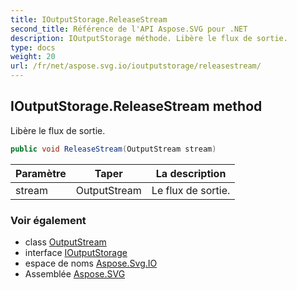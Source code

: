 ```yaml
---
title: IOutputStorage.ReleaseStream
second_title: Référence de l'API Aspose.SVG pour .NET
description: IOutputStorage méthode. Libère le flux de sortie.
type: docs
weight: 20
url: /fr/net/aspose.svg.io/ioutputstorage/releasestream/
---
```

## IOutputStorage.ReleaseStream method

Libère le flux de sortie.

```csharp
public void ReleaseStream(OutputStream stream)
```

| Paramètre | Taper | La description |
| --- | --- | --- |
| stream | OutputStream | Le flux de sortie. |

### Voir également

* class [OutputStream](../../outputstream/)
* interface [IOutputStorage](../)
* espace de noms [Aspose.Svg.IO](../../ioutputstorage/)
* Assemblée [Aspose.SVG](../../../)


